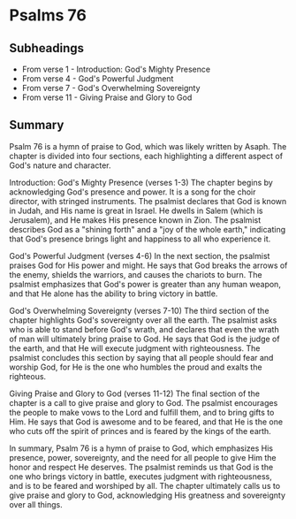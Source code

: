 # Psalms 76

## Subheadings

* From verse 1 - Introduction: God's Mighty Presence
* From verse 4 - God's Powerful Judgment
* From verse 7 - God's Overwhelming Sovereignty
* From verse 11 - Giving Praise and Glory to God

## Summary

Psalm 76 is a hymn of praise to God, which was likely written by Asaph. The chapter is divided into four sections, each highlighting a different aspect of God's nature and character.

Introduction: God's Mighty Presence (verses 1-3)
The chapter begins by acknowledging God's presence and power. It is a song for the choir director, with stringed instruments. The psalmist declares that God is known in Judah, and His name is great in Israel. He dwells in Salem (which is Jerusalem), and He makes His presence known in Zion. The psalmist describes God as a "shining forth" and a "joy of the whole earth," indicating that God's presence brings light and happiness to all who experience it.

God's Powerful Judgment (verses 4-6)
In the next section, the psalmist praises God for His power and might. He says that God breaks the arrows of the enemy, shields the warriors, and causes the chariots to burn. The psalmist emphasizes that God's power is greater than any human weapon, and that He alone has the ability to bring victory in battle.

God's Overwhelming Sovereignty (verses 7-10)
The third section of the chapter highlights God's sovereignty over all the earth. The psalmist asks who is able to stand before God's wrath, and declares that even the wrath of man will ultimately bring praise to God. He says that God is the judge of the earth, and that He will execute judgment with righteousness. The psalmist concludes this section by saying that all people should fear and worship God, for He is the one who humbles the proud and exalts the righteous.

Giving Praise and Glory to God (verses 11-12)
The final section of the chapter is a call to give praise and glory to God. The psalmist encourages the people to make vows to the Lord and fulfill them, and to bring gifts to Him. He says that God is awesome and to be feared, and that He is the one who cuts off the spirit of princes and is feared by the kings of the earth.

In summary, Psalm 76 is a hymn of praise to God, which emphasizes His presence, power, sovereignty, and the need for all people to give Him the honor and respect He deserves. The psalmist reminds us that God is the one who brings victory in battle, executes judgment with righteousness, and is to be feared and worshiped by all. The chapter ultimately calls us to give praise and glory to God, acknowledging His greatness and sovereignty over all things.